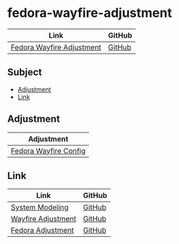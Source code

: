 

# fedora-wayfire-adjustment

| Link | GitHub |
| ---- | ------ |
| [Fedora Wayfire Adjustment](https://samwhelp.github.io/fedora-wayfire-adjustment/) | [GitHub](https://github.com/samwhelp/fedora-wayfire-adjustment) |




## Subject

* [Adjustment](#adjustment)
* [Link](#link)




## Adjustment

| Adjustment |
| -------- |
| [Fedora Wayfire Config](https://github.com/samwhelp/fedora-wayfire-adjustment/tree/main/prototype/main/wayfire-config/Main) |




## Link

| Link | GitHub |
| ---- | ------ |
| [System Modeling](https://samwhelp.github.io/system-modeling/) | [GitHub](https://github.com/samwhelp/system-modeling) |
| [Wayfire Adjustment](https://samwhelp.github.io/wayfire-adjustment/) | [GitHub](https://github.com/samwhelp/wayfire-adjustment) |
| [Fedora Adjustment](https://samwhelp.github.io/fedora-adjustment/) | [GitHub](https://github.com/samwhelp/fedora-adjustment) |
